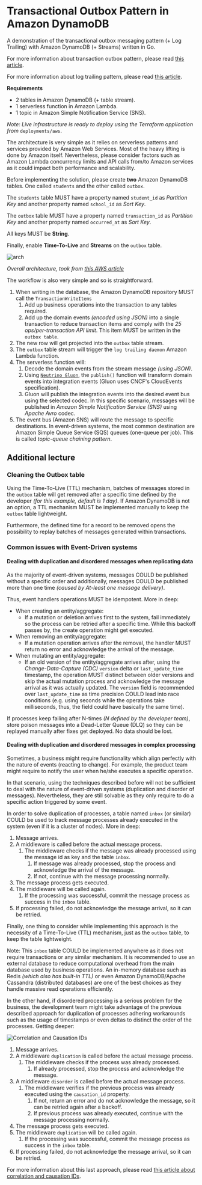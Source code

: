 # Transactional Outbox Pattern in Amazon DynamoDB
A demonstration of the transactional outbox messaging pattern (+ Log Trailing) with Amazon DynamoDB (+ Streams) written in Go.

For more information about transaction outbox pattern, please read [this article](https://microservices.io/patterns/data/transactional-outbox.html).

For more information about log trailing pattern, please read [this article](https://microservices.io/patterns/data/transaction-log-tailing.html).

**Requirements**
- 2 tables in Amazon DynamoDB (+ table stream).
- 1 serverless function in Amazon Lambda.
- 1 topic in Amazon Simple Notification Service (SNS).

_Note: Live infrastructure is ready to deploy using the Terraform application from_ `deployments/aws`.

The architecture is very simple as it relies on serverless patterns and services provided by Amazon Web Services.
Most of the heavy lifting is done by Amazon itself. Nevertheless, please consider factors such as 
Amazon Lambda concurrency limits and API calls from/to Amazon services as it could impact both performance and scalability.

Before implementing the solution, please create **two** Amazon DynamoDB tables. One called `students` and 
the other called `outbox`.

The `students` table MUST have a property named `student_id` as _Partition Key_ and another property
named `school_id` as _Sort Key_.

The `outbox` table MUST have a property named `transaction_id` as _Partition Key_ and another property
named `occurred_at` as _Sort Key_.

All keys MUST be **String**.

Finally, enable **Time-To-Live** and **Streams** on the `outbox` table. 

![arch](https://docs.aws.amazon.com/amazondynamodb/latest/developerguide/images/StreamsAndTriggers.png)

_Overall architecture, took from [this AWS article](https://docs.aws.amazon.com/amazondynamodb/latest/developerguide/Streams.Lambda.Tutorial.html)_

The workflow is also very simple and so is straightforward.

1. When writing in the database, the Amazon DynamoDB repository MUST call the `TransactionWriteItems`
   1. Add up business operations into the transaction to any tables required.
   2. Add up the domain events _(encoded using JSON)_ into a single transaction to reduce transaction items and comply 
   with the _25 ops/per-transaction API limit_.
   This item MUST be written in the `outbox table`.
2. The new row will get projected into the `outbox` table stream.
3. The `outbox` table stream will trigger the `log trailing daemon` Amazon Lambda function.
4. The serverless function will:
   1. Decode the domain events from the stream message _(using JSON)_.
   2. Using [`Neutrino Gluon`](https://github.com/NeutrinoCorp/gluon), the `publish()` function will transform
   domain events into integration events (Gluon uses CNCF's CloudEvents specification). 
   3. Gluon will publish the integration events into the desired event bus using the selected codec. In this specific scenario,
   messages will be published in _Amazon Simple Notification Service (SNS)_ using _Apache Avro_ codec.
5. The event bus (Amazon SNS) will route the message to specific destinations. In event-driven systems, the most common
    destination are Amazon Simple Queue Service (SQS) queues (one-queue per job). This is called
    _topic-queue chaining pattern_.

## Additional lecture

### Cleaning the Outbox table

Using the Time-To-Live (TTL) mechanism, batches of messages stored in the `outbox` table will get removed after
a specific time defined by the developer _(for this example, default is 1 day)_. If Amazon DynamoDB is not an option,
a TTL mechanism MUST be implemented manually to keep the `outbox` table lightweight.

Furthermore, the defined time for a record to be removed opens the possibility to replay batches of messages generated within transactions.

### Common issues with Event-Driven systems

#### Dealing with duplication and disordered messages when replicating data

As the majority of event-driven systems, messages COULD be published without a specific order
and additionally, messages COULD be published more than one time _(caused by At-least one message delivery)_.

Thus, event handlers operations MUST be idempotent. More in deep:
- When creating an entity/aggregate:
  - If a mutation or deletion arrives first to the system, 
      fail immediately so the process can be retried after a specific time. While this backoff passes by,
      the create operation might get executed.
- When removing an entity/aggregate:
  - If a mutation operation arrives after the removal, the handler MUST return
  no error and acknowledge the arrival of the message.
- When mutating an entity/aggregate:
  - If an old version of the entity/aggregate arrives after, using the
    _Change-Data-Capture (CDC)_ `version` delta or `last_update_time` timestamp, the 
    operation MUST distinct between older versions and skip the actual mutation process and
    acknowledge the message arrival as it was actually updated.
    The `version` field is recommended over `last_update_time` as time precision COULD lead into
    race conditions (e.g. using seconds while the operations take milliseconds, thus, the field could have basically 
    the same time).

If processes keep failing after N-times _(N defined by the developer team)_, store poison messages into a 
Dead-Letter Queue (DLQ) so they can be replayed manually after fixes get deployed. No data should be lost.

#### Dealing with duplication and disordered messages in complex processing

Sometimes, a business might require functionality which align perfectly with the nature of events 
(reacting to change). For example, the product team might require to notify the user when he/she executes a 
specific operation.

In that scenario, using the techniques described before will not be sufficient to deal with the nature of event-driven
systems (duplication and disorder of messages). Nevertheless, they are still solvable as they only require to do a
specific action triggered by some event.

In order to solve duplication of processes, a table named `inbox` (or similar) COULD be used to track message processes 
already executed in the system (even if it is a cluster of nodes).
More in deep:

1. Message arrives.
2. A middleware is called before the actual message process.
   1. The middleware checks if the message was already processed using the message id as key and the table `inbox`.
      1. If message was already processed, stop the process and acknowledge the arrival of the message.
      2. If not, continue with the message processing normally.
3. The message process gets executed.
4. The middleware will be called again.
   1. If the processing was successful, commit the message process as success in the `inbox` table.
5. If processing failed, do not acknowledge the message arrival, so it can be retried.

Finally, one thing to consider while implementing this approach is the necessity of a Time-To-Live (TTL) 
mechanism, just as the `outbox` table, to keep the table lightweight.

Note: This `inbox` table COULD be implemented anywhere as it does not require transactions or any similar mechanism.
It is recommended to use an external database to reduce computational overhead from the main database used by business 
operations. An in-memory database such as Redis _(which also has built-in TTL)_ or even Amazon DynamoDB/Apache Cassandra 
(distributed databases) are one of the best choices as they handle massive read operations efficiently.

In the other hand, if disordered processing is a serious problem for the business, the development team might take advantage
of the previous described approach for duplication of processes adhering workarounds such as the usage of timestamps or 
even deltas to distinct the order of the processes. Getting deeper:

![Correlation and Causation IDs](https://blog-arkency.imgix.net/correlation_id_causation_id_rails_ruby_event/CorrelationAndCausationEventsCommands.png?w=768&h=758&fit=max)

1. Message arrives.
2. A middleware `duplication` is called before the actual message process.
   1. The middleware checks if the process was already processed.
      1. If already processed, stop the process and acknowledge the message.
3. A middleware `disorder` is called before the actual message process.
   1. The middleware verifies if the previous process was already executed using the `causation_id` property.
      1. If not, return an error and do not acknowledge the message, so it can be retried again after a backoff.
      2. If previous process was already executed, continue with the message processing normally.
4. The message process gets executed.
5. The middleware `duplication` will be called again.
    1. If the processing was successful, commit the message process as success in the `inbox` table.
6. If processing failed, do not acknowledge the message arrival, so it can be retried.

For more information about this last approach, please read [this article about correlation and causation IDs](https://blog.arkency.com/correlation-id-and-causation-id-in-evented-systems/).
